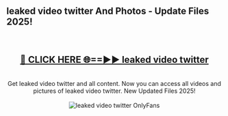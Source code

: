 <h2>leaked video twitter And Photos - Update Files 2025!</h2>
<br>
<div align="center">
<h2><a href="https://betterlinks.top/A2PfLJ" rel="nofollow">🔴 CLICK HERE 🌐==►► leaked video twitter</a></h2>
<br>
Get leaked video twitter and all content. Now you can access all videos and pictures of leaked video twitter. New Updated Files 2025!
<br>
<br>
<a href="https://betterlinks.top/A2PfLJ" rel="nofollow" data-target="animated-image.originalLink"><img src="https://i.imgur.com/dJHk4Zq.gif" alt="leaked video twitter OnlyFans" style="max-width: 100%; display: inline-block;" data-target="animated-image.originalImage"></a>
</div>
<br>